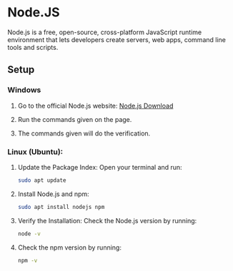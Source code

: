 # Node.JS
Node.js is a free, open-source, cross-platform JavaScript runtime environment that lets developers create servers, web apps, command line tools and scripts.

## Setup

### Windows
1. Go to the official Node.js website: [Node.js Download](https://nodejs.org/en/download/package-manager)

2. Run the commands given on the page.

3. The commands given will do the verification.

### Linux (Ubuntu):
1. Update the Package Index: 
   Open your terminal and run:
    ``` sh
    sudo apt update
    ```

2. Install Node.js and npm:
    ``` sh
    sudo apt install nodejs npm
    ```

3. Verify the Installation:
    Check the Node.js version by running:
    ``` sh
    node -v
    ```

4. Check the npm version by running:
    ``` sh
    npm -v
    ```